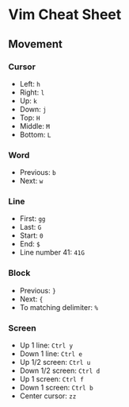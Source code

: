 # Vim Cheat Sheet

## Movement

### Cursor
* Left: `h`
* Right: `l`
* Up: `k`
* Down: `j`
* Top: `H`
* Middle: `M`
* Bottom: `L`

### Word
* Previous: `b`
* Next: `w`

### Line
* First: `gg`
* Last: `G`
* Start: `0`
* End: `$`
* Line number 41: `41G`

### Block
* Previous: `}`
* Next: `{`
* To matching delimiter: `%`

### Screen
* Up 1 line: `Ctrl y`
* Down 1 line: `Ctrl e`
* Up 1/2 screen: `Ctrl u`
* Down 1/2 screen: `Ctrl d`
* Up 1 screen: `Ctrl f`
* Down 1 screen: `Ctrl b`
* Center cursor: `zz`
